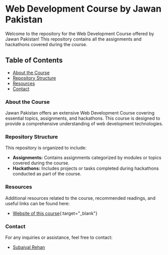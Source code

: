# Web Development Course by Jawan Pakistan

Welcome to the repository for the Web Development Course offered by Jawan Pakistan! This repository contains all the assignments and hackathons covered during the course.

## Table of Contents

- [About the Course](#about-the-course)
- [Repository Structure](#repository-structure)
- [Resources](#resources)
- [Contact](#contact)

### About the Course

Jawan Pakistan offers an extensive Web Development Course covering essential topics, assignments, and hackathons. This course is designed to provide a comprehensive understanding of web development technologies.

### Repository Structure

This repository is organized to include:

- **Assignments:** Contains assignments categorized by modules or topics covered during the course.
- **Hackathons:** Includes projects or tasks completed during hackathons conducted as part of the course.

### Resources

Additional resources related to the course, recommended readings, and useful links can be found here:
- [Website of this course](https://subaiyal-rehan.github.io/JP-Web-Development-Course/){:target="_blank"}

### Contact

For any inquiries or assistance, feel free to contact:
- [Subaiyal Rehan](mailto:subaiyalrehan888@gmail.com)
